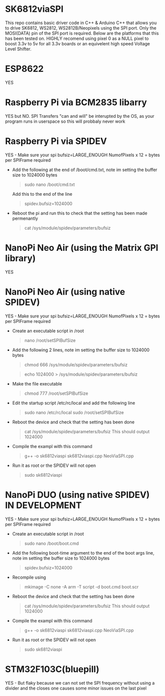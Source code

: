 # SK6812viaSPI
This repo contains basic driver code in C++ & Arduino C++ that allows you to drive SK6812, WS2812, WS2812B/Neopixels using the SPI port. Only the MOSI(DATA) pin of the SPI port is required. Below are the platforms that this has been tested on.
HIGHLY recomend using pixel 0 as a NULL pixel to boost 3.3v to 5v for all 3.3v boards or an equivelent high speed Voltage Level Shifter.

# ESP8622
YES

# Raspberry Pi via BCM2835 libarry 
YES but NO. SPI Transfers "can and will" be interupted by the OS, as your program runs in userspace so this will probbaly never work

# Raspberry Pi via SPIDEV
YES - Make sure your spi bufsiz=LARGE_ENOUGH NumofPixels x 12 = bytes per SPIFrame required

* Add the following at the end of /boot/cmd.txt, note im setting the buffer size to 1024000 bytes

  > sudo nano /boot/cmd.txt
  
  Add this to the end of the line
  
  > spidev.bufsiz=1024000
  
* Reboot the pi and run this to check that the setting has been made permenantly

  > cat /sys/module/spidev/parameters/bufsiz

# NanoPi Neo Air (using the Matrix GPI library)
YES

# NanoPi Neo Air (using native SPIDEV)

YES - Make sure your spi bufsiz=LARGE_ENOUGH NumofPixels x 12 = bytes per SPIFrame required
* Create an executable script in /root
		
  > nano /root/setSPIBufSize
    
* Add the following 2 lines, note im setting the buffer size to 1024000 bytes

  > chmod 666 /sys/module/spidev/parameters/bufsiz
 
  > echo 1024000 > /sys/module/spidev/parameters/bufsiz
	
* Make the file executable 
    
  > chmod 777 /root/setSPIBufSize
    
* Edit the startup script /etc/rc/local and add the following line

  > sudo nano /etc/rc/local
  > sudo /root/setSPIBufSize

* Reboot the device and check that the setting has been done

  >cat /sys/module/spidev/parameters/bufsiz
  This should output 1024000
  
* Compile the exampl with this command

  > g++ -o sk6812viaspi sk6812viaspi.cpp NeoViaSPI.cpp
  
* Run it as root or the SPIDEV will not open

  > sudo sk6812viaspi

# NanoPi DUO (using native SPIDEV) IN DEVELOPMENT

YES - Make sure your spi bufsiz=LARGE_ENOUGH NumofPixels x 12 = bytes per SPIFrame required
* Create an executable script in /root
		
  > sudo nano /boot/boot.cmd
    
* Add the following boot-time argument to the end of the boot args line, note im setting the buffer size to 1024000 bytes

  > spidev.bufsiz=1024000
	
* Recompile using 
    
  >  mkimage -C none -A arm -T script -d boot.cmd boot.scr

* Reboot the device and check that the setting has been done

  >cat /sys/module/spidev/parameters/bufsiz
  This should output 1024000
  
* Compile the exampl with this command

  > g++ -o sk6812viaspi sk6812viaspi.cpp NeoViaSPI.cpp
  
* Run it as root or the SPIDEV will not open

  > sudo sk6812viaspi
  
# STM32F103C(bluepill)
YES - But flaky because we can not set the SPI frequency without using a divider and the closes one causes some minor issues on the last pixel
